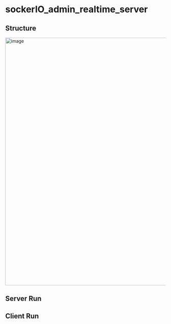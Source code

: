 # sockerIO_admin_realtime_server
## Structure
<img width="778" alt="image" src="https://user-images.githubusercontent.com/26401817/235874700-15f08460-7437-45f3-bec4-d57639d56552.png">

## Server Run

## Client Run
